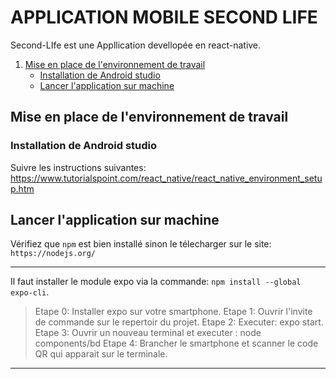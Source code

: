 
# APPLICATION MOBILE SECOND LIFE 
Second-LIfe est une Appllication devellopée en react-native. 

1. [Mise en place de l'environnement de travail](#mise-en-place-de-l'environnement-de-travail)
    * [Installation de Android studio](#installation-de-Android-studio)
    * [Lancer l'application sur machine](#lancer-l'-application-sur-machine)


## Mise en place de l'environnement de travail

### Installation de Android studio
Suivre les instructions suivantes: https://www.tutorialspoint.com/react_native/react_native_environment_setup.htm

## Lancer l'application sur machine
Vérifiez que `npm` est bien installé sinon le télecharger sur le site: `https://nodejs.org/`

***
Il faut installer le module expo via la commande: `npm install --global expo-cli`.

> Etape 0: Installer expo sur votre smartphone.
> Etape 1: Ouvrir l'invite de commande sur le repertoir du projet.
> Etape 2: Executer: expo start.
> Etape 3: Ouvrir un nouveau terminal et executer : node components/bd
> Etape 4: Brancher le smartphone et scanner le code QR qui apparait sur le terminale.

***


